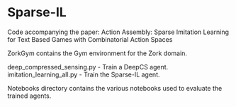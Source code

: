 # Sparse-IL
Code accompanying the paper: Action Assembly: Sparse Imitation Learning for Text Based Games with Combinatorial Action Spaces

ZorkGym contains the Gym environment for the Zork domain.

deep_compressed_sensing.py - Train a DeepCS agent.
imitation_learning_all.py	- Train the Sparse-IL agent.

Notebooks directory contains the various notebooks used to evaluate the trained agents.
